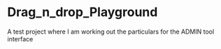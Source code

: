# Drag_n_drop_Playground

A test project where I am working out the particulars for the ADMIN tool interface
